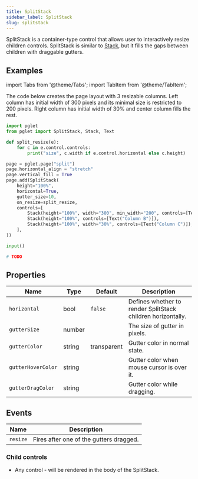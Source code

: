 ```yaml
---
title: SplitStack
sidebar_label: SplitStack
slug: splitstack
---
```


SplitStack is a container-type control that allows user to interactively resize children controls.
SplitStack is similar to [Stack](stack), but it fills the gaps between children with draggable gutters.

## Examples

import Tabs from '@theme/Tabs';
import TabItem from '@theme/TabItem';

<Tabs groupId="language">
  <TabItem value="python" label="Python" default>

The code below creates the page layout with 3 resizable columns.
Left column has initial width of 300 pixels and its minimal size is restricted to 200 pixels.
Right column has initial width of 30% and center column fills the rest.

```python
import pglet
from pglet import SplitStack, Stack, Text

def split_resize(e):
    for c in e.control.controls:
        print("size", c.width if e.control.horizontal else c.height)

page = pglet.page("split")
page.horizontal_align = "stretch"
page.vertical_fill = True
page.add(SplitStack(
    height="100%",
    horizontal=True,
    gutter_size=10,
    on_resize=split_resize,
    controls=[
        Stack(height="100%", width="300", min_width="200", controls=[Text("Column A")]),
        Stack(height="100%", controls=[Text("Column B")]),
        Stack(height="100%", width="30%", controls=[Text("Column C")]),
    ],
))

input()
```

  </TabItem>
  <TabItem value="powershell" label="PowerShell">

```powershell
# TODO
```

  </TabItem>
</Tabs>

## Properties

| Name               | Type      | Default | Description |
| ------------------ | --------- | ------- | ----------- |
| `horizontal`       | bool      | `false` | Defines whether to render SplitStack children horizontally. |
| `gutterSize`       | number    |         | The size of gutter in pixels. |
| `gutterColor`      | string    | transparent | Gutter color in normal state. |
| `gutterHoverColor` | string    |         | Gutter color when mouse cursor is over it. |
| `gutterDragColor`  | string    |         | Gutter color while dragging. |

## Events

| Name      | Description |
| --------- | ----------- |
| `resize`  | Fires after one of the gutters dragged. |

### Child controls

* Any control - will be rendered in the body of the SplitStack.